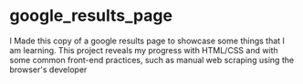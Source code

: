 # google_results_page
I Made this copy of a google results page to showcase some things that I am learning.
This project reveals my progress with HTML/CSS and with some common front-end practices, such as manual web scraping using the browser's developer